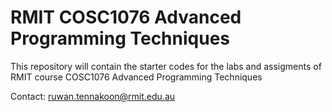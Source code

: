 # RMIT COSC1076 Advanced Programming Techniques
This repository will contain the starter codes for the labs and assigments of RMIT course COSC1076 Advanced Programming Techniques

Contact: ruwan.tennakoon@rmit.edu.au